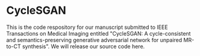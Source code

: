 # CycleSGAN

This is the code respository for our manuscript submitted to IEEE Transactions on Medical Imaging entitled "CycleSGAN: A cycle-consistent and semantics-preserving generative adversarial network for unpaired MR-to-CT synthesis". We will release our source code here.
